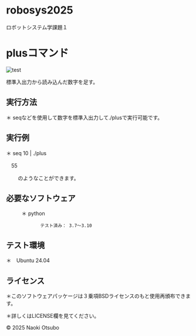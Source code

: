 # robosys2025
ロボットシステム学課題１

# plusコマンド

![test](https://github.com/naoki0101/robosys2023/actions/workflows/test.yml/badge.svg)

 標準入出力から読み込んだ数字を足す。


## 実行方法
＊ seqなどを使用して数字を標準入出力して./plusで実行可能です。

## 実行例
＊ seq 10 | ./plus

　55

　　 のようなことができます。

## 必要なソフトウェア
　　　＊ python

                 テスト済み： 3.7～3.10

## テスト環境
＊　Ubuntu 24.04


## ライセンス
＊このソフトウェアパッケージは３乗項BSDライセンスのもと使用再頒布できます。

 ＊詳しくはLICENSE欄を見てください。

© 2025 Naoki Otsubo
